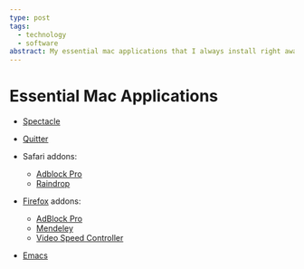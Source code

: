 ```yaml
---
type: post
tags:
  - technology
  - software
abstract: My essential mac applications that I always install right away.
---
```


# Essential Mac Applications

- [Spectacle](https://www.spectacleapp.com)
- [Quitter](https://marco.org/apps#quitter)
- Safari addons:
    - [Adblock Pro](https://apps.apple.com/us/app/adblock-pro-safari-ad-blocker/id1018301773)
    - [Raindrop](https://apps.apple.com/app/id1549370672)

- [Firefox](https://www.mozilla.org/en-US/firefox/) addons:
    - [AdBlock Pro](https://addons.mozilla.org/en-US/firefox/addon/adblock-plus/)
    - [Mendeley](https://addons.mozilla.org/en-US/firefox/addon/mendeley-web-importer/)
    - [Video Speed Controller](https://addons.mozilla.org/en-US/firefox/addon/videospeed/)

- [Emacs](https://www.gnu.org/software/emacs/)
